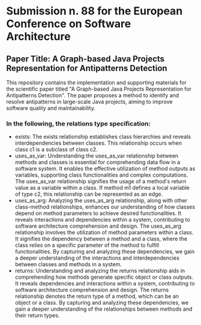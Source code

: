 # Submission n. 88 for the European Conference on Software Architecture
## Paper Title: A Graph-based Java Projects Representation for Antipatterns Detection
This repository contains the implementation and supporting materials for the scientific paper titled "A Graph-based Java Projects Representation for Antipatterns Detection". The paper proposes a method to identify and resolve antipatterns in large-scale Java projects, aiming to improve software quality and maintainability.

### In the following, the relations type specification:
- exists: The exists relationship establishes class hierarchies and reveals interdependencies between classes. This relationship occurs when class c1 is a subclass of class c2. 
- uses_as_var: Understanding the uses_as_var relationship between methods and classes is essential for comprehending data flow in a software system. It enables the effective utilization of method outputs as variables, supporting class functionalities and complex computations. The uses_as_var relationship signifies the usage of a method's return value as a variable within a class. If method m1 defines a local variable of type c2, this relationship can be represented as an edge. 
- uses_as_arg: Analyzing the uses_as_arg relationship, along with other class-method relationships, enhances our understanding of how classes depend on method parameters to achieve desired functionalities. It reveals interactions and dependencies within a system, contributing to software architecture comprehension and design. The uses_as_arg relationship involves the utilization of method parameters within a class. It signifies the dependency between a method and a class, where the class relies on a specific parameter of the method to fulfill functionalities. By capturing and analyzing these dependencies, we gain a deeper understanding of the interactions and interdependencies between classes and methods in a system.
- returns: Understanding and analyzing the returns relationship aids in comprehending how methods generate specific object or class outputs. It reveals dependencies and interactions within a system, contributing to software architecture comprehension and design. The returns relationship denotes the return type of a method, which can be an object or a class. By capturing and analyzing these dependencies, we gain a deeper understanding of the relationships between methods and their return types.
